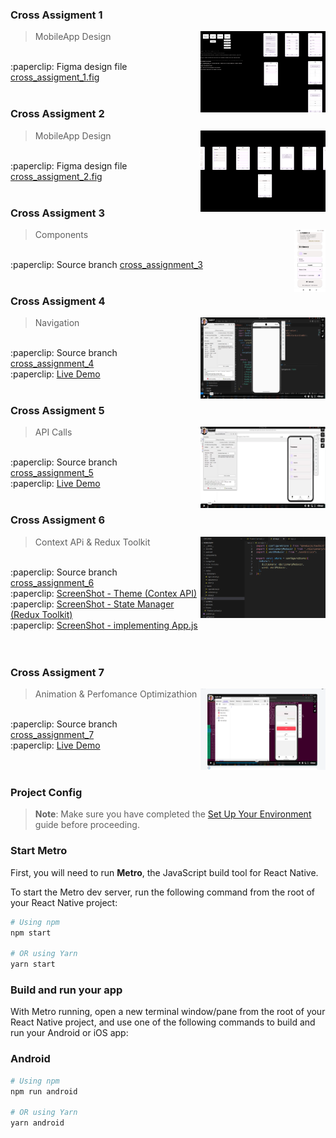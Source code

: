 ### Cross Assigment 1

> MobileApp Design
> <img src="./readme/cross_assignment_1/cross_assigment_1.png" width="200" height="130" align="right"/>
<br />
:paperclip: Figma design file <a href="./readme/cross_assignment_1/cross_assigment_1.fig">cross_assigment_1.fig</a>
<br />
<br />

### Cross Assigment 2

> MobileApp Design
> <img src="./readme/cross_assignment_2/cross_assignment_2.png" width="200" height="130" align="right"/>
<br />
:paperclip: Figma design file <a href="./readme/cross_assignment_2/cross_assigment_2.fig">cross_assigment_2.fig</a>
<br />
<br />

### Cross Assigment 3

> Components
> <img src="./readme/cross_assignment_3/cross_assignment_3.jpg" width="50" height="100" align="right"/>
<br />
:paperclip: Source branch <a href="https://github.com/PavloRohozhyn/MobileApp/tree/cross_assignment_3">cross_assignment_3</a>
<br />
<br />

### Cross Assigment 4

> Navigation
> <img src="./readme/cross_assignment_4/cross_assignment_4.png" width="200" height="130" align="right"/>
<br />
:paperclip: Source branch <a href="https://github.com/PavloRohozhyn/MobileApp/tree/cross_assignment_4">cross_assignment_4</a>
<br />
:paperclip: <a href="https://vimeo.com/1120356077">Live Demo</a>
<br />
<br />

### Cross Assigment 5

> API Calls
> <img src="./readme/cross_assignment_5/cross_assignment_5.png" width="200" height="130" align="right"/>
<br />
:paperclip: Source branch <a href="https://github.com/PavloRohozhyn/MobileApp/tree/cross_assignment_5">cross_assignment_5</a><br />
:paperclip: <a href="https://vimeo.com/1120356068">Live Demo</a>
<br />
<br />

### Cross Assigment 6

> Context APi & Redux Toolkit
> <img src="./readme/cross_assignment_6/main.png" width="200" height="130" align="right"/>
<br />
:paperclip: Source branch <a href="https://github.com/PavloRohozhyn/MobileApp/tree/cross_assignment_6">cross_assignment_6</a><br />
:paperclip: <a href="./readme/cross_assignment_6/theme.png">ScreenShot - Theme (Contex API)</a><br />
:paperclip: <a href="./readme/cross_assignment_6/redux.png">ScreenShot - State Manager (Redux Toolkit)</a><br />
:paperclip: <a href="./readme/cross_assignment_6/main.png">ScreenShot - implementing App.js</a><br />
<br />
<br />

### Cross Assigment 7

> Animation & Perfomance Optimizathion
> <img src="./readme/cross_assignment_7/main.png" width="200" height="130" align="right"/>
<br />
:paperclip: Source branch <a href="https://github.com/PavloRohozhyn/MobileApp/tree/cross_assignment_7">cross_assignment_7</a><br />
:paperclip: <a href="https://vimeo.com/1120810364">Live Demo</a></br />
</br />
</br />

### Project Config

> **Note**: Make sure you have completed the [Set Up Your Environment](https://reactnative.dev/docs/set-up-your-environment) guide before proceeding.

### Start Metro

First, you will need to run **Metro**, the JavaScript build tool for React Native.

To start the Metro dev server, run the following command from the root of your React Native project:

```sh
# Using npm
npm start

# OR using Yarn
yarn start
```

### Build and run your app

With Metro running, open a new terminal window/pane from the root of your React Native project, and use one of the following commands to build and run your Android or iOS app:

### Android

```sh
# Using npm
npm run android

# OR using Yarn
yarn android
```
